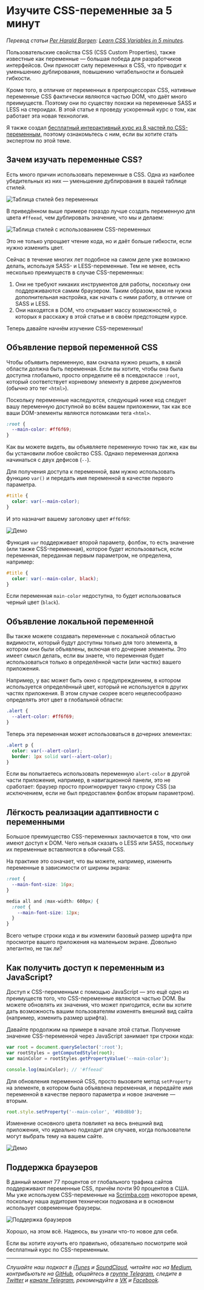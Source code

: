 # Изучите CSS-переменные за 5 минут

*Перевод статьи [Per Harald Borgen](https://twitter.com/perborgen): [Learn CSS Variables in 5 minutes](https://medium.freecodecamp.org/learn-css-variables-in-5-minutes-80cf63b4025d).*

Пользовательские свойства CSS (CSS Custom Properties), также известные как переменные — большая победа для разработчиков интерфейсов. Они приносят силу переменных в CSS, что приводит к уменьшению дублирования, повышению читабельности и большей гибкости.

Кроме того, в отличие от переменных в препроцессорах CSS, нативные переменные CSS фактически являются частью DOM, что даёт много преимуществ. Поэтому они по существу похожи на переменные SASS и LESS на стероидах. В этой статье я проведу ускоренный курс о том, как работает эта новая технология.

Я также создал [бесплатный интерактивный курс из 8 частей по CSS-переменным](https://scrimba.com/g/gcssvariables), поэтому ознакомьтесь с ним, если вы хотите стать экспертом по этой теме.

## Зачем изучать переменные CSS?

Есть много причин использовать переменные в CSS. Одна из наиболее убедительных из них — уменьшение дублирования в вашей таблице стилей.

![Таблица стилей без переменных](https://cdn-images-1.medium.com/max/1600/1*03NPOHNBLqOn5r22HrvlyQ.png)

В приведённом выше примере гораздо лучше создать переменную для цвета `#ffeead`, чем дублировать значение, что мы и делаем:

![Таблица стилей с использованием CSS-переменных](https://cdn-images-1.medium.com/max/1600/1*de4-CIacmaMo9PO6PlTkyQ.png)

Это не только упрощает чтение кода, но и даёт больше гибкости, если нужно изменить цвет.

Сейчас в течение многих лет подобное на самом деле уже возможно делать, используя SASS- и LESS-переменные. Тем не менее, есть несколько преимуществ в случае CSS-переменных:
1. Они не требуют никаких инструментов для работы, поскольку они поддерживаются самим браузером. Таким образом, вам не нужна дополнительная настройка, как начать с ними работу, в отличие от SASS и LESS.
2. Они находятся в DOM, что открывает массу возможностей, о которых я расскажу в этой статье и в своём предстоящем курсе.

Теперь давайте начнём изучение CSS-переменных!

## Объявление первой переменной CSS

Чтобы объявить переменную, вам сначала нужно решить, в какой области должна быть переменная. Если вы хотите, чтобы она была доступна глобально, просто определите её в псевдоклассе `:root`, который соответствует корневому элементу в дереве документов (обычно это тег `<html>`).

Поскольку переменные наследуются, следующий ниже код следует вашу переменную доступной во всём вашем приложении, так как все ваши DOM-элементы являются потомками тега `<html>`.

```css
:root {
  --main-color: #ff6f69;
}
```

Как вы можете видеть, вы объявляете переменную точно так же, как вы бы установили любое свойство CSS. Однако переменная должна начинаться с двух дефисов (`--`).

Для получения доступа к переменной, вам нужно использовать функцию `var()` и передать имя переменной в качестве первого параметра.

```css
#title {
  color: var(--main-color);
}
```

И это назначит вашему заголовку цвет `#ff6f69`:

![Демо](https://cdn-images-1.medium.com/max/1600/1*gv5ZAXzaLMT2nQVvmBei5w.png)

Функция `var` поддерживает второй параметр, фолбэк, то есть значение (или также CSS-переменная), которое будет использоваться, если переменная, переданная первым параметром, не определена, например:

```css
#title {
  color: var(--main-color, black);
}
```

Если переменная `main-color` недоступна, то будет использоваться черный цвет (`black`).

## Объявление локальной переменной

Вы также можете создавать переменные с локальной областью видимости, который будут доступны только для того элемента, в котором они были объявлены, включая его дочерние элементы. Это имеет смысл делать, если вы знаете, что переменная будет использоваться только в определённой части (или частях) вашего приложения.

Например, у вас может быть окно с предупреждением, в котором используется определённый цвет, который не используется в других частях приложения. В этом случае скорее всего нецелесообразно определять этот цвет в глобальной области:

```css
.alert {
  --alert-color: #ff6f69;
}
```

Теперь эта переменная может использоваться в дочерних элементах:

```css
.alert p {
  color: var(--alert-color);
  border: 1px solid var(--alert-color);
}
```

Если вы попытаетесь использовать переменную `alert-color` в другой части приложения, например, в навигационной панели, это не сработает: браузер просто проигнорирует такую строку CSS (за исключением, если не был предоставлен фолбэк вторым параметром).

## Лёгкость реализации адаптивности с переменными

Большое преимущество CSS-переменных заключается в том, что они имеют доступ к DOM. Чего нельзя сказать о LESS или SASS, поскольку их переменные вставляются в обычный CSS.

На практике это означает, что вы можете, например, изменить переменные в зависимости от ширины экрана:

```css
:root {
  --main-font-size: 16px;
}

media all and (max-width: 600px) {
  :root {
    --main-font-size: 12px;
  }
}
```

Всего четыре строки кода и вы изменили базовый размер шрифта при просмотре вашего приложения на маленьком экране. Довольно элегантно, не так ли?

## Как получить доступ к переменным из JavaScript?

Доступ к CSS-переменным с помощью JavaScript — это ещё одно из преимуществ того, что CSS-переменные являются частью DOM. Вы можете обновлять их значения, что может пригодится, если вы хотите дать возможность вашим пользователям изменять внешний вид сайта (например, изменить размер шрифта).

Давайте продолжим на примере в начале этой статьи. Получение значение CSS-переменной через JavaScript занимает три строки кода:

```js
var root = document.querySelector(':root');
var rootStyles = getComputedStyle(root);
var mainColor = rootStyles.getPropertyValue('--main-color');

console.log(mainColor); // '#ffeead'
```

Для обновления переменной CSS, просто вызовите метод `setProperty` на элементе, в котором была объявлена переменная, и передайте имя переменной в качестве первого параметра и новое значение — вторым.

```js
root.style.setProperty('--main-color', '#88d8b0');
```

Изменение основного цвета повлияет на весь внешний вид приложения, что идеально подходит для случаев, когда пользователи могут выбрать тему на вашем сайте.

![Демо](https://cdn-images-1.medium.com/max/1600/1*ludyq87oDilcmJR98bcGwA.gif)

## Поддержка браузеров

В данный момент 77 процентов от глобального трафика сайтов поддерживают переменные CSS, причём почти 90 процентов в США. Мы уже используем CSS-переменные на [Scrimba.com](http://scrimba.com/) некоторое время, поскольку наша аудитория технически подкована и в основном использует современные браузеры.

![Поддержка браузеров](https://cdn-images-1.medium.com/max/2000/1*oCt-OblOjurKizk-SAITwg.png)

Хорошо, на этом всё. Надеюсь, вы узнали что-то новое для себя.

Если вы хотите изучить его правильно, обязательно посмотрите мой бесплатный курс по CSS-переменным.

---

*Слушайте наш подкаст в [iTunes](https://itunes.apple.com/ru/podcast/девшахта/id1226773343) и [SoundCloud](https://soundcloud.com/devschacht), читайте нас на [Medium](https://medium.com/devschacht), контрибьютьте на [GitHub](https://github.com/devSchacht), общайтесь в [группе Telegram](https://t.me/devSchacht), следите в [Twitter](https://twitter.com/DevSchacht) и [канале Telegram](https://t.me/devSchachtChannel), рекомендуйте в [VK](https://vk.com/devschacht) и [Facebook](https://www.facebook.com/devSchacht).*
